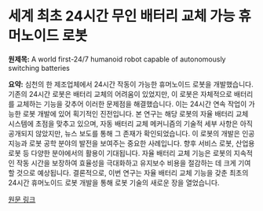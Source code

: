 # 세계 최초 24시간 무인 배터리 교체 가능 휴머노이드 로봇

**원제목:** A world first-24/7 humanoid robot capable of autonomously switching batteries

**요약:** 심천의 한 제조업체에서 24시간 작동이 가능한 휴머노이드 로봇을 개발했습니다.  기존의 24시간 로봇은 배터리 교체의 어려움이 있었지만, 이 로봇은 자체적으로 배터리를 교체하는 기능을 갖추어 이러한 문제점을 해결했습니다.  이는 24시간 연속 작업이 가능한 로봇 개발에 있어 획기적인 진전입니다.  본 연구는 해당 로봇의 자율 배터리 교체 시스템에 초점을 맞추고 있으며,  자동 배터리 교체 메커니즘의 기술적 세부 사항은 아직 공개되지 않았지만,  뉴스 보도를 통해 그 존재가 확인되었습니다.  이 로봇의 개발은 인공지능과 로봇 공학 분야의 발전을 보여주는 중요한 사례입니다.  향후 서비스 로봇, 산업용 로봇 등 다양한 분야에서의 활용이 기대됩니다.  자율 배터리 교체 기능은 로봇의 지속적인 작동 시간을 보장하여 효율성을 극대화하고 유지보수 비용을 절감하는 데 크게 기여할 것으로 예상됩니다.  결론적으로, 이번 연구는 자율 배터리 교체 기능을 갖춘 최초의 24시간 휴머노이드 로봇 개발을 통해 로봇 기술의 새로운 장을 열었습니다.

[원문 링크](http://www.news.cn/english/20250722/6fdede38c06c4ce68ecb9d05fcafe542/c.html)
